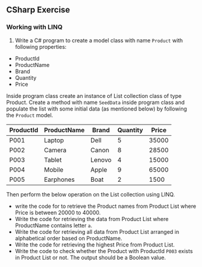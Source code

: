## CSharp Exercise

### Working with LINQ

1. Write a C# program to create a model class with name `Product` with following properties:

- ProductId
- ProductName
- Brand
- Quantity
- Price

Inside program class create an instance of List collection class of type Product.
Create a method with name `SeedData` inside program class and populate the list with some initial data (as mentioned below) by following the `Product` model.

ProductId | ProductName | Brand | Quantity | Price
----------|-------------|-------|----------|--------
P001      |  Laptop     | Dell  |   5      | 35000
P002      |  Camera     | Canon |   8      | 28500
P003      |  Tablet     | Lenovo|   4      | 15000
P004      |  Mobile     | Apple |   9      | 65000
P005      |  Earphones  | Boat  |   2      | 1500

Then perform the below operation on the List collection using LINQ.

- write the code for to retrieve the Product names from Product List where Price is between 20000 to 40000.
- Write the code for retrieving the data from Product List where ProductName contains letter `a`.
- Write the code for retrieving all data from Product List arranged in alphabetical order based on ProductName.
- Write the code for retrieving the highest Price from Product List.
- Write the code to check whether the Product with ProductId `P003` exists in Product List or not. The output should be a Boolean value.

